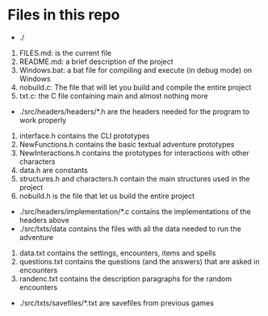 # Files in this repo
* ./
1. FILES.md: is the current file
2. README.md: a brief description of the project
3. Windows.bat: a bat file for compiling and execute (in debug mode) on Windows
4. nobuild.c: The file that will let you build and compile the entire project
5. txt.c: the C file containing main and almost nothing more
* ./src/headers/headers/\*.h are the headers needed for the program to work properly
1. interface.h contains the CLI prototypes
2. NewFunctions.h contains the basic textual adventure prototypes
3. NewInteractions.h contains the prototypes for interactions with other characters
4. data.h are constants
5. structures.h and characters.h contain the main structures used in the project
6. nobuild.h is the file that let us build the entire project
* ./src/headers/implementation/\*.c contains the implementations of the headers above
* ./src/txts/data contains the files with all the data needed to run the adventure
1. data.txt contains the settings, encounters, items and spells
2. questions.txt contains the questions (and the answers) that are asked in encounters
3. randenc.txt contains the description paragraphs for the random encounters
* ./src/txts/savefiles/\*.txt are savefiles from previous games
